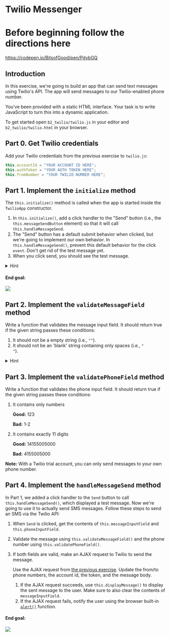 # Twilio Messenger

# Before beginning follow the directions here
https://codepen.io/BitsofGood/pen/PdybGQ

## Introduction

In this exercise, we're going to build an app that can send text messages using
Twilio's API. The app will send messages to our Twilio-enabled phone number.

You've been provided with a static HTML interface. Your task is to write
JavaScript to turn this into a dynamic application.

To get started open `b2_twilio/twilio.js` in your editor and
`b2_twilio/twilio.html` in your browser.

## Part 0. Get Twilio credentials

Add your Twilio credentials from the previous exercise to `twilio.js`:

```javascript
this.accountId = "YOUR ACCOUNT ID HERE";
this.authToken = "YOUR AUTH TOKEN HERE";
this.fromNumber = "YOUR TWILIO NUMBER HERE";
```

## Part 1. Implement the `initialize` method
The `this.initialize()` method is called when the app is started inside the `TwilioApp`
constructor.

1. In `this.initialize()`, add a click handler to the "Send" button (i.e., the `this.messageSendButton` element) so that it will call `this.handleMessageSend`.
2. The "Send" button has a default submit behavior when clicked, but we're going to implement our own behavior. In `this.handleMessageSend()`, prevent this default behavior for the click `event`. Don't get rid of the test message yet.
3. When you click send, you should see the test message.

<details><summary>
Hint
</summary><p>

Inside event handlers, `this` points to the current element (i.e., the click handler itself), but we don't want
that. Use `.bind()` when you call `this.handleMessageSend()` to bind it to the `TwilioApp` `this` instead.

</p></details>

#### End goal:

![](https://cl.ly/3D0w3a330B10/Screen%20Recording%202017-06-07%20at%2011.34%20PM.gif)

## Part 2. Implement the `validateMessageField` method

Write a function that validates the message input field. It should return true
if the given string passes these conditions:

1. It should not be a empty string (i.e., `""`).
1. It should not be an 'blank' string  containing only spaces
(i.e., `"           "`).

<details><summary >
Hint
</summary><p>

[`$.trim()`](https://api.jquery.com/jQuery.trim/) might be useful here.

</p></details>

## Part 3. Implement the `validatePhoneField` method

Write a function that validates the phone input field. It should return true
if the given string passes these conditions:

1. It contains only numbers

    **Good:** 123

    **Bad:** 1-2

1. It contains exactly 11 digits

    **Good:** 14155005000

    **Bad:** 4155005000

**Note:** With a Twilio trial account, you can only send messages to your own phone number.

## Part 4. Implement the `handleMessageSend` method

In Part 1, we added a click handler to the `Send` button to call `this.handleMessageSend()`, which displayed a test message. Now we're going to use it to actually send SMS messages.
Follow these steps to send an SMS via the Twilio API:

1. When `Send` is clicked, get the contents of `this.messageInputField` and `this.phoneInputField`.
1. Validate the message using `this.validateMessageField()` and the phone number using `this.validatePhoneField()`.
1. If both fields are valid, make an AJAX request to Twilio to send the message.

    Use the AJAX request from [the previous exercise](https://codepen.io/BitsofGood/pen/PdybGQ). Update the from/to phone numbers, the account id, the token, and the message body.

    1. If the AJAX request succeeds, use `this.displayMessage()` to display the sent message to the user. Make sure to also clear the contents of `messageInputField`.
    1. If the AJAX request fails, notify the user using the browser built-in [`alert()`](https://developer.mozilla.org/en-US/docs/Web/API/Window/alert) function.

#### End goal:

![](https://cl.ly/3J230H00320X/Screen%20Recording%202017-06-07%20at%2011.11%20PM.gif)
